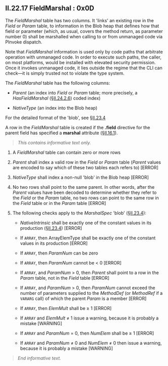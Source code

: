 ## II.22.17 FieldMarshal : 0x0D

The _FieldMarshal_ table has two columns. It 'links' an existing row in the _Field_ or _Param_ table, to information in the Blob heap that defines how that field or parameter (which, as usual, covers the method return, as parameter number 0) shall be marshalled when calling to or from unmanaged code via PInvoke dispatch.

Note that _FieldMarshal_ information is used only by code paths that arbitrate operation with unmanaged code. In order to execute such paths, the caller, on most platforms, would be installed with elevated security permission.  Once it invokes unmanaged code, it lies outside the regime that the CLI can check&mdash;it is simply trusted not to violate the type system.

The _FieldMarshal_ table has the following columns:

 * _Parent_ (an index into _Field_ or _Param_ table; more precisely, a _HasFieldMarshal_ (§[II.24.2.6](ii.24.2.6-metadata-stream.md)) coded index)

 * _NativeType_ (an index into the Blob heap)

For the detailed format of the 'blob', see §[II.23.4](ii.23.4-marshalling-descriptors.md)

A row in the _FieldMarshal_ table is created if the **.field** directive for the parent field has specified a **marshal** attribute (§[II.16.1](#todo-missing-hyperlink)).

> _This contains informative text only._

 1. A _FieldMarshal_ table can contain zero or more rows

 2. _Parent_ shall index a valid row in the _Field_ or _Param_ table (_Parent_ values are encoded to say which of these two tables each refers to) \[ERROR\]

 3. _NativeType_ shall index a non-null 'blob' in the Blob heap \[ERROR\]

 4. No two rows shall point to the same parent. In other words, after the _Parent_ values have been decoded to determine whether they refer to the _Field_ or the _Param_ table, no two rows can point to the same row in the _Field_ table or in the _Param_ table \[ERROR\]

 5. The following checks apply to the _MarshalSpec_ 'blob' (§[II.23.4](ii.23.4-marshalling-descriptors.md)):

     * _NativeIntrinsic_ shall be exactly one of the constant values in its production (§[II.23.4](ii.23.4-marshalling-descriptors.md)) \[ERROR\]

     * If `ARRAY`, then ArrayElemType shall be exactly one of the constant values in its production  [ERROR]

     * If `ARRAY`, then _ParamNum_ can be zero

     * If `ARRAY`, then _ParamNum_ cannot be < 0 \[ERROR\]

     * If `ARRAY`, and _ParamNum_ > 0, then _Parent_ shall point to a row in the _Param_ table, not in the _Field_ table \[ERROR\]

     * If `ARRAY`, and _ParamNum_ > 0, then _ParamNum_ cannot exceed the number of parameters supplied to the _MethodDef_ (or _MethodRef_ if a `VARARG` call) of which the parent _Param_ is a member \[ERROR\]

     * If `ARRAY`, then _ElemMult_ shall be &ge; 1 \[ERROR\]

     * If `ARRAY` and _ElemMult_ &ne; 1 issue a warning, because it is probably a mistake  \[WARNING\]

     * If `ARRAY` and _ParamNum_ = 0, then _NumElem_ shall be &ge; 1 \[ERROR\]

     * If `ARRAY` and _ParamNum_ &ne; 0 and _NumElem_ &ne; 0 then issue a warning, because it is probably a mistake \[WARNING\]

> _End informative text._
